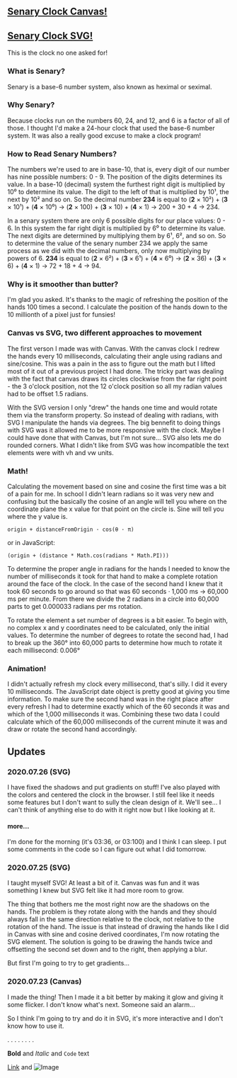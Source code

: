 ## [Senary Clock Canvas!](https://dkallen78.github.io/senary-clock/senaryClock.html)

## [Senary Clock SVG!](https://dkallen78.github.io/senary-clock/senaryClockSVG.html)

This is the clock no one asked for!

### What is Senary?

Senary is a base-6 number system, also known as heximal or seximal. 

### Why Senary?

Because clocks run on the numbers 60, 24, and 12, and 6 is a factor of all of those. I thought I'd make a 24-hour clock that used the base-6 number system. It was also a really good excuse to make a clock program!

### How to Read Senary Numbers?

The numbers we're used to are in base-10, that is, every digit of our number has nine possible numbers: 0 - 9. The position of the digits determines its value. In a base-10 (decimal) system the furthest right digit is multiplied by 10⁰ to determine its value. The digit to the left of that is multiplied by 10¹, the next by 10² and so on. So the decimal number **234** is equal to (**2** × 10²) + (**3** × 10¹) + (**4** × 10⁰) → (**2** × 100) + (**3** × 10) + (**4** × 1) → 200 + 30 + 4 → 234. 

In a senary system there are only 6 possible digits for our place values: 0 - 6. In this system the far right digit is multiplied by 6⁰ to determine its value. The next digits are determined by multiplying them by 6¹, 6², and so on. So to determine the value of the senary number 234 we apply the same process as we did with the decimal numbers, only now multiplying by powers of 6. **234** is equal to (**2** × 6²) + (**3** × 6¹) + (**4** × 6⁰) → (**2** × 36) + (**3** × 6) + (**4** × 1) → 72 + 18 + 4 → 94.  

### Why is it smoother than butter?

I'm glad you asked. It's thanks to the magic of refreshing the position of the hands 100 times a second. I calculate the position of the hands down to the 10 millionth of a pixel just for funsies! 

### Canvas vs SVG, two different approaches to movement

The first verson I made was with Canvas. With the canvas clock I redrew the hands every 10 milliseconds, calculating their angle using radians and sine/cosine. This was a pain in the ass to figure out the math but I lifted most of it out of a previous project I had done. The tricky part was dealing with the fact that canvas draws its circles clockwise from the far right point - the 3 o'clock position, not the 12 o'clock position so all my radian values had to be offset 1.5 radians. 

With the SVG version I only "drew" the hands one time and would rotate them via the transform property. So instead of dealing with radians, with SVG I manipulate the hands via degrees. The big bennefit to doing things with SVG was it allowed me to be more responsive with the clock. Maybe I could have done that with Canvas, but I'm not sure... SVG also lets me do rounded corners. What I didn't like from SVG was how incompatible the text elements were with vh and vw units.

### Math!

Calculating the movement based on sine and cosine the first time was a bit of a pain for me. In school I didn't learn radians so it was very new and confusing but the basically the cosine of an angle will tell you where on the coordinate plane the x value for that point on the circle is. Sine will tell you where the y value is.

`origin + distanceFromOrigin · cos(θ · π)`

or in JavaScript:

`(origin + (distance * Math.cos(radians * Math.PI)))`

To determine the proper angle in radians for the hands I needed to know the number of milliseconds it took for that hand to make a complete rotation around the face of the clock. In the case of the second hand I knew that it took 60 seconds to go around so that was 60 seconds · 1,000 ms → 60,000 ms per minute. From there we divide the 2 radians in a circle into 60,000 parts to get 0.000033 radians per ms rotation. 

To rotate the element a set number of degrees is a bit easier. To begin with, no complex x and y coordinates need to be calculated, only the initial values. To determine the number of degrees to rotate the second had, I had to break up the 360° into 60,000 parts to determine how much to rotate it each millisecond: 0.006°

### Animation!

I didn't actually refresh my clock every millisecond, that's silly. I did it every 10 milliseconds. The JavaScript date object is pretty good at giving you time information. To make sure the second hand was in the right place after every refresh I had to determine exactly which of the 60 seconds it was and which of the 1,000 milliseconds it was. Combining these two data I could calculate which of the 60,000 milliseconds of the current minute it was and draw or rotate the second hand accordingly.

## Updates

### 2020.07.26 (SVG)

I have fixed the shadows and put gradients on stuff! I've also played with the colors and centered the clock in the browser. I still feel like it needs some features but I don't want to sully the clean design of it. We'll see... I can't think of anything else to do with it right now but I like looking at it.

#### more...

I'm done for the morning (it's 03:36, or 03:100) and I think I can sleep. I put some comments in the code so I can figure out what I did tomorrow.

### 2020.07.25 (SVG)

I taught myself SVG! At least a bit of it. Canvas was fun and it was something I knew but SVG felt like it had more room to grow. 

The thing that bothers me the most right now are the shadows on the hands. The problem is they rotate along with the hands and they should always fall in the same direction relative to the clock, not relative to the rotation of the hand. The issue is that instead of drawing the hands like I did in Canvas with sine and cosine derived coordinates, I'm now rotating the SVG element. The solution is going to be drawing the hands twice and offsetting the second set down and to the right, then applying a blur. 

But first I'm going to try to get gradients...

### 2020.07.23 (Canvas)

I made the thing! Then I made it a bit better by making it glow and giving it some flicker. I don't know what's next. Someone said an alarm...

So I think I'm going to try and do it in SVG, it's more interactive and I don't know how to use it.



.
.
.
.
.
.
.
.


**Bold** and _Italic_ and `Code` text

[Link](url) and ![Image](src)
```
